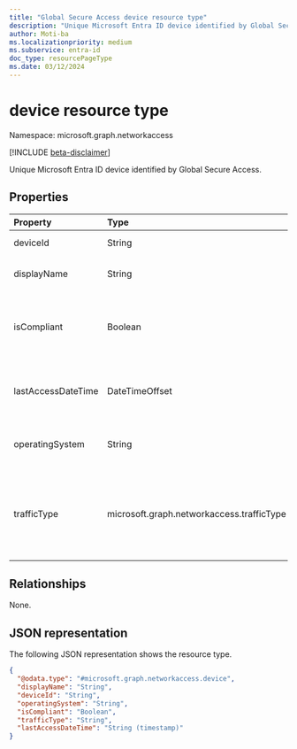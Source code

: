```yaml
---
title: "Global Secure Access device resource type"
description: "Unique Microsoft Entra ID device identified by Global Secure Access."
author: Moti-ba
ms.localizationpriority: medium
ms.subservice: entra-id
doc_type: resourcePageType
ms.date: 03/12/2024
---
```


# device resource type

Namespace: microsoft.graph.networkaccess

[!INCLUDE [beta-disclaimer](../../includes/beta-disclaimer.md)]

Unique Microsoft Entra ID device identified by Global Secure Access.

## Properties
|Property|Type|Description|
|:---|:---|:---|
|deviceId|String|A unique device ID.|
|displayName|String|The display name for the device.|
|isCompliant|Boolean|A value that indicates whether or not the device is compliant.|
|lastAccessDateTime|DateTimeOffset|The most recent access time for the device.|
|operatingSystem|String|The operating system on the device.|
|trafficType|microsoft.graph.networkaccess.trafficType|The traffic classification. The possible values are: `internet`, `private`, `microsoft365`, or `all`.|

## Relationships
None.

## JSON representation
The following JSON representation shows the resource type.
<!-- {
  "blockType": "resource",
  "@odata.type": "microsoft.graph.networkaccess.device"
}
-->
``` json
{
  "@odata.type": "#microsoft.graph.networkaccess.device",
  "displayName": "String",
  "deviceId": "String",
  "operatingSystem": "String",
  "isCompliant": "Boolean",
  "trafficType": "String",
  "lastAccessDateTime": "String (timestamp)"
}
```

